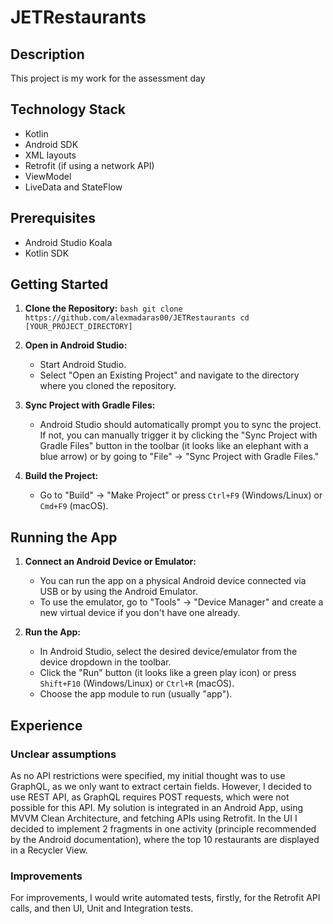 # JETRestaurants

## Description

This project is my work for the assessment day

## Technology Stack
* Kotlin
* Android SDK
* XML layouts
* Retrofit (if using a network API)
* ViewModel
* LiveData and StateFlow
    

## Prerequisites

*   Android Studio Koala
*   Kotlin SDK

## Getting Started

1.  **Clone the Repository:**
``` bash git clone https://github.com/alexmadaras00/JETRestaurants cd [YOUR_PROJECT_DIRECTORY] ```
2.  **Open in Android Studio:**
    *   Start Android Studio.
    *   Select "Open an Existing Project" and navigate to the directory where you cloned the repository.

3.  **Sync Project with Gradle Files:**
    *   Android Studio should automatically prompt you to sync the project. If not, you can manually trigger it by clicking the "Sync Project with Gradle Files" button in the toolbar (it looks like an elephant with a blue arrow) or by going to "File" -> "Sync Project with Gradle Files."

4.  **Build the Project:**
    *   Go to "Build" -> "Make Project" or press `Ctrl+F9` (Windows/Linux) or `Cmd+F9` (macOS).

## Running the App

1.  **Connect an Android Device or Emulator:**
    *   You can run the app on a physical Android device connected via USB or by using the Android Emulator.
    *   To use the emulator, go to "Tools" -> "Device Manager" and create a new virtual device if you don't have one already.

2.  **Run the App:**
    *   In Android Studio, select the desired device/emulator from the device dropdown in the toolbar.
    *   Click the "Run" button (it looks like a green play icon) or press `Shift+F10` (Windows/Linux) or `Ctrl+R` (macOS).
    *   Choose the app module to run (usually "app").


## Experience

### Unclear assumptions 
As no API restrictions were specified, my initial thought was to use GraphQL, as we only want to extract certain fields. However, I decided to use REST API, as GraphQL requires POST requests, which were not possible for this API.
My solution is integrated in an Android App, using MVVM Clean Architecture, and fetching APIs using Retrofit.
In the UI I decided to implement 2 fragments in one activity (principle recommended by the Android documentation), where the top 10 restaurants are displayed in a Recycler View.

### Improvements

For improvements, I would write automated tests, firstly, for the Retrofit API calls, and then UI, Unit and Integration tests. 
